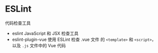 # ESLint
代码检查工具

- eslint JavaScript 和 JSX 检查工具
- eslint-plugin-vue 使用 ESLint 检查 .vue 文件 的 `<template>` 和 `<script>`，以及 `.js` 文件中的 Vue 代码